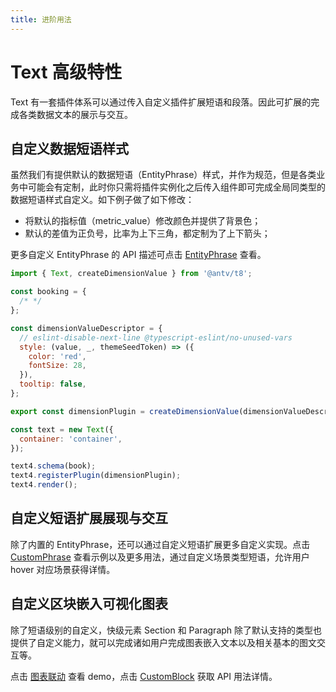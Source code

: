 ```yaml
---
title: 进阶用法
---
```


# Text 高级特性

Text 有一套插件体系可以通过传入自定义插件扩展短语和段落。因此可扩展的完成各类数据文本的展示与交互。

## 自定义数据短语样式

虽然我们有提供默认的数据短语（EntityPhrase）样式，并作为规范，但是各类业务中可能会有定制，此时你只需将插件实例化之后传入组件即可完成全局同类型的数据短语样式自定义。如下例子做了如下修改：

- 将默认的指标值（metric_value）修改颜色并提供了背景色；
- 默认的差值为正负号，比率为上下三角，都定制为了上下箭头；

更多自定义 EntityPhrase 的 API 描述可点击 [EntityPhrase](../narrative/example/custom#自定义实体短语entityphrase展示) 查看。

```jsx
import { Text, createDimensionValue } from '@antv/t8';

const booking = {
  /* */
};

const dimensionValueDescriptor = {
  // eslint-disable-next-line @typescript-eslint/no-unused-vars
  style: (value, _, themeSeedToken) => ({
    color: 'red',
    fontSize: 28,
  }),
  tooltip: false,
};

export const dimensionPlugin = createDimensionValue(dimensionValueDescriptor, 'overwrite');

const text = new Text({
  container: 'container',
});

text4.schema(book);
text4.registerPlugin(dimensionPlugin);
text4.render();
```

<!-- TODO: -->

## 自定义短语扩展展现与交互

除了内置的 EntityPhrase，还可以通过自定义短语扩展更多自定义实现。点击 [CustomPhrase](../vis/custom.html#%E8%87%AA%E5%AE%9A%E4%B9%89%E7%9F%AD%E8%AF%AD-customphrase-%E8%8A%82%E7%82%B9) 查看示例以及更多用法，通过自定义场景类型短语，允许用户 hover 对应场景获得详情。

<!-- 同时借助自定义短语还可以扩展更多有用的文本交互辅助分析，点击 [洞察分析](../../narrative/example/interactive#洞察分析) 查看 demo。 -->

## 自定义区块嵌入可视化图表

除了短语级别的自定义，快级元素 Section 和 Paragraph 除了默认支持的类型也提供了自定义能力，就可以完成诸如用户完成图表嵌入文本以及相关基本的图文交互等。

点击 [图表联动](../../narrative/example/interactive#图表联动) 查看 demo，点击 [CustomBlock](../../narrative/example/custom#自定义区块customblock) 获取 API 用法详情。

